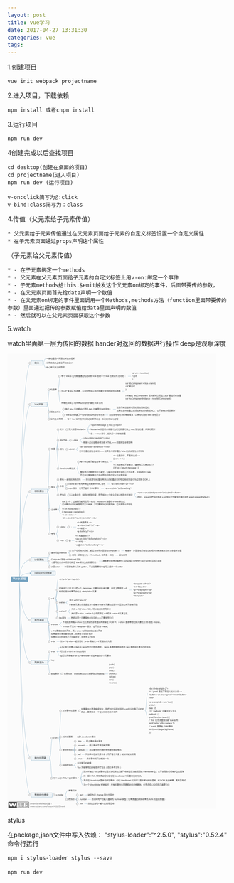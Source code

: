 ```yaml
---
layout: post
title: vue学习
date: 2017-04-27 13:31:30
categories: vue
tags: 
---
```

1.创建项目

	vue init webpack projectname
2.进入项目，下载依赖

	npm install 或者cnpm install
3.运行项目

	npm run dev 
4创建完成以后查找项目

	cd desktop(创建在桌面的项目)
	cd projectname(进入项目)
	npm run dev (运行项目)

	v-on:click简写为@:click
	v-bind:class简写为：class

4.传值（父元素给子元素传值）

	* 父元素给子元素传值通过在父元素页面给子元素的自定义标签设置一个自定义属性
	* 在子元素页面通过props声明这个属性

（子元素给父元素传值）

	* - 在子元素绑定一个methods
	* - 父元素在父元素页面给子元素的自定义标签上用v-on:绑定一个事件
	* - 子元素methods给this.$emit触发这个父元素on绑定的事件，后面带要传的参数，
	* - 在父元素页面首先给data声明一个数值
	* - 在父元素on绑定的事件里面调用一个Methods,methods方法（function里面带要传的参数）里面通过把传的参数赋值给data里面声明的数值
	* - 然后就可以在父元素页面获取这个参数


5.watch

watch里面第一层为传回的数据
hander对返回的数据进行操作
deep是观察深度


<img src="/assets/img/vue.png"/>

stylus

在package,json文件中写入依赖：
	"stylus-loader":"^2.5.0",
	"stylus":"0.52.4"
命令行运行


	npm i stylus-loader stylus --save

	npm run dev


